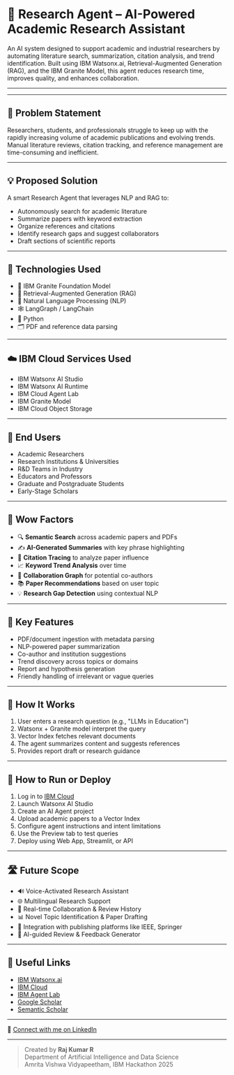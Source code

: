 # 🤖 Research Agent – AI-Powered Academic Research Assistant

An AI system designed to support academic and industrial researchers by automating literature search, summarization, citation analysis, and trend identification. Built using IBM Watsonx.ai, Retrieval-Augmented Generation (RAG), and the IBM Granite Model, this agent reduces research time, improves quality, and enhances collaboration.

---

---

## 🧩 Problem Statement

Researchers, students, and professionals struggle to keep up with the rapidly increasing volume of academic publications and evolving trends. Manual literature reviews, citation tracking, and reference management are time-consuming and inefficient.

---

## 💡 Proposed Solution

A smart Research Agent that leverages NLP and RAG to:
- Autonomously search for academic literature
- Summarize papers with keyword extraction
- Organize references and citations
- Identify research gaps and suggest collaborators
- Draft sections of scientific reports

---

## 🧠 Technologies Used

- 🧱 IBM Granite Foundation Model  
- 📡 Retrieval-Augmented Generation (RAG)  
- 🧠 Natural Language Processing (NLP)  
- 🕸️ LangGraph / LangChain  
- 🐍 Python  
- 🗂️ PDF and reference data parsing  

---

## ☁️ IBM Cloud Services Used

- IBM Watsonx AI Studio  
- IBM Watsonx AI Runtime  
- IBM Cloud Agent Lab  
- IBM Granite Model  
- IBM Cloud Object Storage  

---

## 👥 End Users

- Academic Researchers  
- Research Institutions & Universities  
- R&D Teams in Industry  
- Educators and Professors  
- Graduate and Postgraduate Students  
- Early-Stage Scholars  

---

## 🌟 Wow Factors

- 🔍 **Semantic Search** across academic papers and PDFs  
- ✍️ **AI-Generated Summaries** with key phrase highlighting  
- 🔗 **Citation Tracing** to analyze paper influence  
- 📈 **Keyword Trend Analysis** over time  
- 👥 **Collaboration Graph** for potential co-authors  
- 📚 **Paper Recommendations** based on user topic  
- 💡 **Research Gap Detection** using contextual NLP  

---

## 🧪 Key Features

- PDF/document ingestion with metadata parsing  
- NLP-powered paper summarization  
- Co-author and institution suggestions  
- Trend discovery across topics or domains  
- Report and hypothesis generation  
- Friendly handling of irrelevant or vague queries  

---

## 🚀 How It Works

1. User enters a research question (e.g., "LLMs in Education")  
2. Watsonx + Granite model interpret the query  
3. Vector Index fetches relevant documents  
4. The agent summarizes content and suggests references  
5. Provides report draft or research guidance  

---

## 📌 How to Run or Deploy

1. Log in to [IBM Cloud](https://cloud.ibm.com)  
2. Launch Watsonx AI Studio  
3. Create an AI Agent project  
4. Upload academic papers to a Vector Index  
5. Configure agent instructions and intent limitations  
6. Use the Preview tab to test queries  
7. Deploy using Web App, Streamlit, or API

---

## 🛣️ Future Scope

- 🔊 Voice-Activated Research Assistant  
- 🌐 Multilingual Research Support  
- 📅 Real-time Collaboration & Review History  
- 📊 Novel Topic Identification & Paper Drafting  
- 🔌 Integration with publishing platforms like IEEE, Springer  
- 💬 AI-guided Review & Feedback Generator  

---

## 🔗 Useful Links

- [IBM Watsonx.ai](https://www.ibm.com/products/watsonx-ai)  
- [IBM Cloud](https://cloud.ibm.com)  
- [IBM Agent Lab](https://www.ibm.com/docs/en/watsonx-agent-lab)  
- [Google Scholar](https://scholar.google.com)  
- [Semantic Scholar](https://www.semanticscholar.org)

---

🔗 [Connect with me on LinkedIn](https://www.linkedin.com/in/rajkumarr06/)

---

> Created by **Raj Kumar R**  
> Department of Artificial Intelligence and Data Science  
> Amrita Vishwa Vidyapeetham, IBM Hackathon 2025
